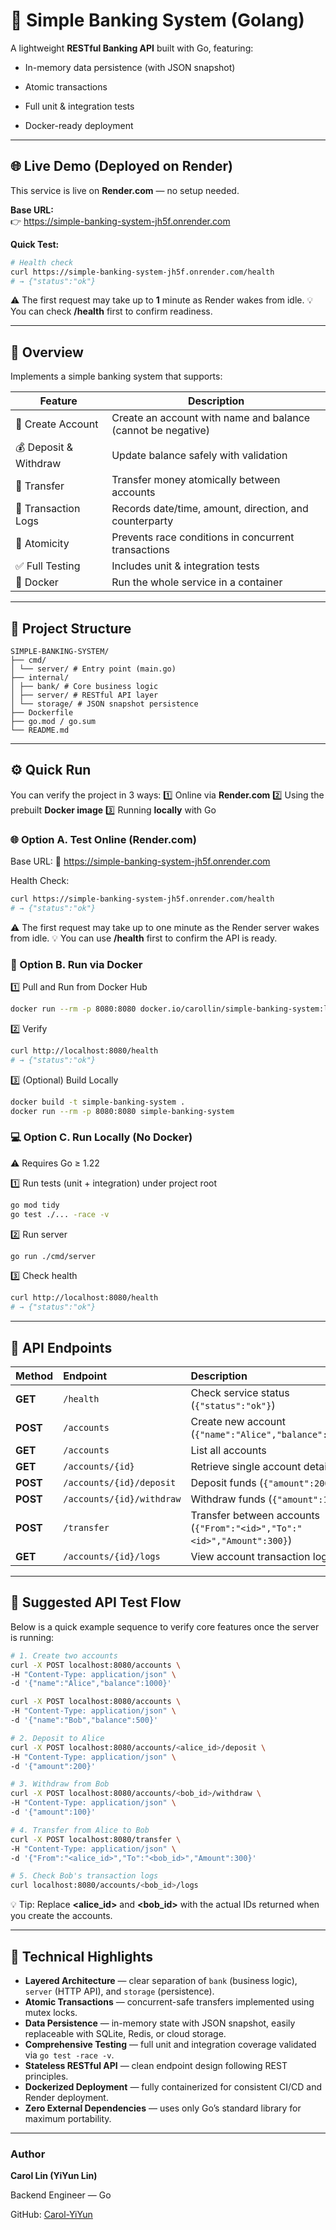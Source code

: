 # 🏦 Simple Banking System (Golang)

  

A lightweight **RESTful Banking API** built with Go, featuring:

- In-memory data persistence (with JSON snapshot)

- Atomic transactions

- Full unit & integration tests

- Docker-ready deployment
  
---

## 🌐 Live Demo (Deployed on Render)

This service is live on **Render.com** — no setup needed.

**Base URL:**  
👉 https://simple-banking-system-jh5f.onrender.com

**Quick Test:**
```bash
# Health check
curl https://simple-banking-system-jh5f.onrender.com/health
# → {"status":"ok"}
```
⚠️ The first request may take up to **1** minute as Render wakes from idle.
💡 You can check **/health** first to confirm readiness.

---

## 📘 Overview

Implements a simple banking system that supports:

| Feature | Description |
|----------|--------------|
| 🧾 Create Account | Create an account with name and balance (cannot be negative) |
| 💰 Deposit & Withdraw | Update balance safely with validation |
| 🔁 Transfer | Transfer money atomically between accounts |
| 📜 Transaction Logs | Records date/time, amount, direction, and counterparty |
| 🧩 Atomicity | Prevents race conditions in concurrent transactions |
| ✅ Full Testing | Includes unit & integration tests |
| 🐳 Docker | Run the whole service in a container |

---

## 🧱 Project Structure
```
SIMPLE-BANKING-SYSTEM/
├── cmd/
│ └── server/ # Entry point (main.go)
├── internal/
│ ├── bank/ # Core business logic
│ ├── server/ # RESTful API layer
│ └── storage/ # JSON snapshot persistence
├── Dockerfile
├── go.mod / go.sum
└── README.md
```

---

## ⚙️ Quick Run

You can verify the project in 3 ways:
1️⃣ Online via **Render.com**
2️⃣ Using the prebuilt **Docker image**
3️⃣ Running **locally** with Go

### 🌐 Option A. Test Online (Render.com)

Base URL:
🔗 https://simple-banking-system-jh5f.onrender.com

Health Check:
```bash
curl https://simple-banking-system-jh5f.onrender.com/health
# → {"status":"ok"}
```
⚠️ The first request may take up to one minute as the Render server wakes from idle.
💡 You can use **/health** first to confirm the API is ready.


### 🐳 Option B. Run via Docker

1️⃣ Pull and Run from Docker Hub
```bash
docker run --rm -p 8080:8080 docker.io/carollin/simple-banking-system:latest
```
2️⃣ Verify
```bash
curl http://localhost:8080/health
# → {"status":"ok"}
```
3️⃣ (Optional) Build Locally
```bash
docker build -t simple-banking-system .
docker run --rm -p 8080:8080 simple-banking-system
```

### 💻 Option C. Run Locally (No Docker)

⚠️ Requires Go ≥ 1.22

1️⃣ Run tests (unit + integration) under project root
```bash
go mod tidy
go test ./... -race -v
```
2️⃣ Run server
```bash
go run ./cmd/server
```
3️⃣ Check health
```bash
curl http://localhost:8080/health
# → {"status":"ok"}
```
---

## 📡 API Endpoints

| Method | Endpoint | Description |
|:-------|:----------|:------------|
| **GET** | `/health` | Check service status (`{"status":"ok"}`) |
| **POST** | `/accounts` | Create new account (`{"name":"Alice","balance":1000}`) |
| **GET** | `/accounts` | List all accounts |
| **GET** | `/accounts/{id}` | Retrieve single account details |
| **POST** | `/accounts/{id}/deposit` | Deposit funds (`{"amount":200}`) |
| **POST** | `/accounts/{id}/withdraw` | Withdraw funds (`{"amount":100}`) |
| **POST** | `/transfer` | Transfer between accounts (`{"From":"<id>","To":"<id>","Amount":300}`) |
| **GET** | `/accounts/{id}/logs` | View account transaction logs |

---

## 🧩 Suggested API Test Flow

Below is a quick example sequence to verify core features once the server is running:

```bash
# 1. Create two accounts
curl -X POST localhost:8080/accounts \
-H "Content-Type: application/json" \
-d '{"name":"Alice","balance":1000}'

curl -X POST localhost:8080/accounts \
-H "Content-Type: application/json" \
-d '{"name":"Bob","balance":500}'

# 2. Deposit to Alice
curl -X POST localhost:8080/accounts/<alice_id>/deposit \
-H "Content-Type: application/json" \
-d '{"amount":200}'

# 3. Withdraw from Bob
curl -X POST localhost:8080/accounts/<bob_id>/withdraw \
-H "Content-Type: application/json" \
-d '{"amount":100}'

# 4. Transfer from Alice to Bob
curl -X POST localhost:8080/transfer \
-H "Content-Type: application/json" \
-d '{"From":"<alice_id>","To":"<bob_id>","Amount":300}'

# 5. Check Bob's transaction logs
curl localhost:8080/accounts/<bob_id>/logs
```

💡 Tip: Replace **<alice_id>** and **<bob_id>** with the actual IDs returned when you create the accounts.

---

## 🧠 Technical Highlights

- **Layered Architecture** — clear separation of `bank` (business logic), `server` (HTTP API), and `storage` (persistence).  
- **Atomic Transactions** — concurrent-safe transfers implemented using mutex locks.  
- **Data Persistence** — in-memory state with JSON snapshot, easily replaceable with SQLite, Redis, or cloud storage.  
- **Comprehensive Testing** — full unit and integration coverage validated via `go test -race -v`.  
- **Stateless RESTful API** — clean endpoint design following REST principles.  
- **Dockerized Deployment** — fully containerized for consistent CI/CD and Render deployment.  
- **Zero External Dependencies** — uses only Go’s standard library for maximum portability.  

---

### **Author**
  

**Carol Lin (YiYun Lin)**

Backend Engineer — Go

GitHub: [Carol-YiYun](https://github.com/Carol-YiYun)
